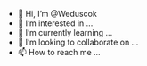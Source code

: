 - 👋 Hi, I’m @Weduscok
- 👀 I’m interested in ...
- 🌱 I’m currently learning ...
- 💞️ I’m looking to collaborate on ...
- 📫 How to reach me ...

<!---
Weduscok/Weduscok is a ✨ special ✨ repository because its `README.md` (this file) appears on your GitHub profile.
You can click the Preview link to take a look at your changes.
--->
